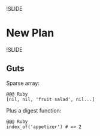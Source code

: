 !SLIDE
# New Plan

!SLIDE
## Guts

Sparse array:

    @@@ Ruby
    [nil, nil, 'fruit salad', nil...]

Plus a digest function:

    @@@ Ruby
    index_of('appetizer') # => 2

